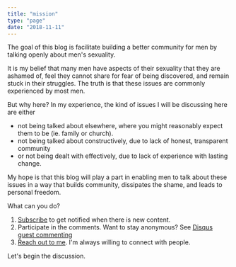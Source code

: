 ```yaml
---
title: "mission"
type: "page"
date: "2018-11-11"
---
```

The goal of this blog is facilitate building a better community for men by talking openly about men's sexuality.

It is my belief that many men have aspects of their sexuality that they are ashamed of, feel they cannot share for fear of being discovered, and remain stuck in their struggles. The truth is that these issues are commonly experienced by most men. 

But why here? In my experience, the kind of issues I will be discussing here are either 
* not being talked about elsewhere, where you might reasonably expect them to be (ie. family or church). 
* not being talked about constructively, due to lack of honest, transparent community 
* or not being dealt with effectively, due to lack of experience with lasting change.

My hope is that this blog will play a part in enabling men to talk about these issues in a way that builds community, dissipates the shame, and leads to personal freedom.

What can you do?
1. [Subscribe](https://secret-unspoken.github.io/subscribe) to get notified when there is new content.
2. Participate in the comments. Want to stay anonymous? See [Disqus guest commenting](https://help.disqus.com/commenting/guest-commenting)
3. [Reach out to me](mailto:secretunspoken@gmail.com). I'm always willing to connect with people.

Let's begin the discussion.